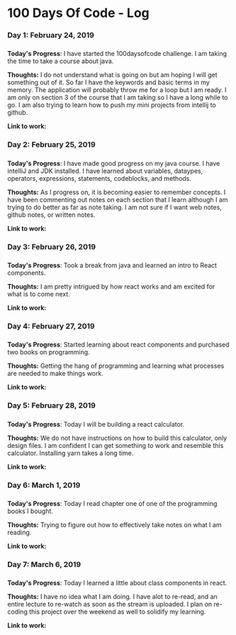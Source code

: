 # 100 Days Of Code - Log

### Day 1: February 24, 2019 
##### 

**Today's Progress**: I have started the 100daysofcode challenge. I am taking the time to take a course about java.

**Thoughts:** I do not understand what is going on but am hoping I will get something out of it. So far I have the keywords and basic terms in my memory. The application will probably throw me for a loop but I am ready. I am only on section 3 of the course that I am taking so I have a long while to go. I am also trying to learn how to push my mini projects from intellij to github. 

**Link to work:** 

### Day 2: February 25, 2019 
##### 

**Today's Progress**: I have made good progress on my java course. I have intelliJ and JDK installed. I have learned about variables, dataypes, operators, expressions, statements, codeblocks, and methods.

**Thoughts:** As I progress on, it is becoming easier to remember concepts. I have been commenting out notes on each section that I learn although I am trying to do better as far as note taking. I am not sure if I want web notes, github notes, or written notes.

**Link to work:** 

### Day 3: February 26, 2019 
##### 

**Today's Progress**: Took a break from java and learned an intro to React components.

**Thoughts:** I am pretty intrigued by how react works and am excited for what is to come next.

**Link to work:** 

### Day 4: February 27, 2019 
##### 

**Today's Progress**: Started learning about react components and purchased two books on programming.

**Thoughts:** Getting the hang of programming and learning what processes are needed to make things work.

**Link to work:** 

### Day 5: February 28, 2019 
##### 

**Today's Progress**: Today I will be building a react calculator.

**Thoughts:** We do not have instructions on how to build this calculator, only design files. I am confident I can get something to work and resemble this calculator. Installing yarn takes a long time.

**Link to work:** 

### Day 6: March 1, 2019 
##### 

**Today's Progress**: Today I read chapter one of one of the programming books I bought.

**Thoughts:** Trying to figure out how to effectively take notes on what I am reading.

**Link to work:** 

### Day 7: March 6, 2019 
##### 

**Today's Progress**: Today I learned a little about class components in react.

**Thoughts:** I have no idea what I am doing. I have alot to re-read, and an entire lecture to re-watch as soon as the stream is uploaded. I plan on re-coding this project over the weekend as well to solidify my learning.

**Link to work:** 


